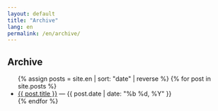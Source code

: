 ```yaml
---
layout: default
title: "Archive"
lang: en
permalink: /en/archive/
---
```

<section class="page">
  <h1>Archive</h1>
  <ul>
    {% assign posts = site.en | sort: "date" | reverse %}
    {% for post in site.posts %}
      <li><a href="{{ post.url | relative_url }}">{{ post.title }}</a> — <span class="muted">{{ post.date | date: "%b %d, %Y" }}</span></li>
    {% endfor %}
  </ul>
</section>
